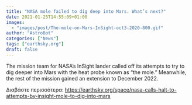 ```yaml
---
title: "NASA mole failed to dig deep into Mars. What’s next?"
date: 2021-01-25T14:55:09+01:00
images:
  - "images/post/The-mole-on-Mars-InSight-oct3-2020-800.gif"
author: "AstroBot"
categories: ["News"]
tags: ["earthsky.org"]
draft: false
---
```


The mission team for NASA’s InSight lander called off its attempts to try to dig deeper into Mars with the heat probe known as “the mole.” Meanwhile, the rest of the mission gained an extension to December 2022.

Διαβάστε περισσότερα: https://earthsky.org/space/nasa-calls-halt-to-attempts-by-insight-mole-to-dig-into-mars
